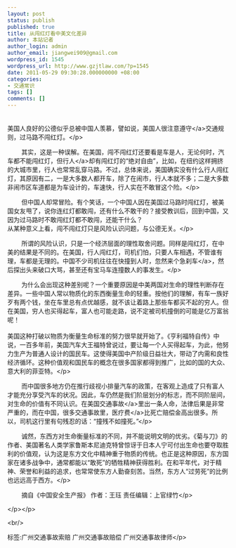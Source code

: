```yaml
---
layout: post
status: publish
published: true
title: 从闯红灯看中美文化差异
author: 本站记者
author_login: admin
author_email: jiangwei909@gmail.com
wordpress_id: 1545
wordpress_url: http://www.gzjtlaw.com/?p=1545
date: 2011-05-29 09:30:28.000000000 +08:00
categories:
- 交通常识
tags: []
comments: []
---
```

<p><p>　　<br> 美国人良好的公德似乎总被中国人羡慕，譬如说，美国人很注意<a>遵守<&#47;a>交通规则，过马路不闯红灯。<&#47;p><p>　　 其实，这是一种误解。在美国，闯不闯红灯还要看是车是人，无论何时，汽车都不能闯红灯，但<a>行人<&#47;a>却有闯红灯的&ldquo;绝对自由&rdquo;，比如，在纽约这样拥挤的大城市里，行人也常常乱穿马路。不过，总体来说，美国确实没有什么行人闯红灯，其原因有二，一是大多数人都开车，除了在闹市，行人本就不多；二是大多数非闹市区车道都是为车设计的，车速快，行人实在不敢冒这个险。<&#47;p><p>　　 但中国人却常冒险。有个笑话，一个中国人因在美国过马路时闯红灯，被美国女友甩了，说你连红灯都敢闯，还有什么不敢干的？接受教训后，回到中国，又因为过马路时不敢闯红灯都不敢闯，还能干什么？<br>从某种意义上看，闯不闯红灯只是风险认识问题，与公德无关。<&#47;p><p>　　 所谓的风险认识，只是一个经济层面的理性取舍问题。同样是闯红灯，在中美的结果是不同的。在美国，行人闯红灯，司机们怕，只要人车相遇，不管谁有理，车都是无理的。中国不少司机往往在快撞到人时，忽然来个急<a>刹车<&#47;a>，然后探出头来破口大骂，甚至还有宝马车连撞数人的事发生。<&#47;p><p>　　 为什么会出现这种差别呢？一个重要原因是中美两国对生命的理性判断存在差异。一些中国人常以物质化的东西衡量生命的轻重。按他们的理解，有车一族好歹有两个钱，坐在车里总有点优越感，就不该让着路上那些车都买不起的穷人。但在美国，穷人也买得起车，富人也可能走路，说不定被司机撞倒的可能是亿万富翁呢！<br> <br> 美国这种打破以物质为衡量生命标准的努力很早就开始了。《亨利福特自传》中说，一百多年前，美国汽车大王福特曾说过，要让每一个人买得起车，为此，他努力生产为普通人设计的国民车。这使得美国中产阶级日益壮大，带动了内需和良性经济循环。这种价值观和国民车的概念在很多国家都得到推广，比如的国的大众、意大利的菲亚特。<&#47;p><p>　　 而中国很多地方仍在推行歧视小排量汽车的政策，在客观上造成了只有富人才能充分享受汽车的状况。因此，车仍然是我们阶层划分的标志，而不同阶层间，对生命的价值有不同认识。在美国<a>交通事故<&#47;a>里出一条人命，法律后果是非常严重的，而在中国，很多交通事故里，<a>医疗费<&#47;a>比死亡赔偿金高出很多。所以，司机这行里有句残忍的话：&ldquo;撞残不如撞死。&rdquo;<&#47;p><p>　　 诚然，东西方对生命衡量标准的不同，并不能说明文明的优劣。《菊与刀》的作者、美国著名人类学家鲁斯本尼迪克特曾惊讶于日本人宁可付出生命也要夺取胜利的价值观，认为这是东方文化中精神重于物质的传统。也正是这种原因，东方国家在诸多战争中，通常都能以&ldquo;敢死&rdquo;的牺牲精神获得胜利。在和平年代，对于精神、荣誉和利益的追求，也常常使东方人勤奋刻苦。当然，东方人&ldquo;过劳死&rdquo;的比例也远远高于西方。<&#47;p><p>　　 摘自《中国安全生产报》 作者：王珏 责任编辑：上官绿竹<&#47;p><p> <&#47;p><&#47;p><br&#47;><p>标签:广州交通事故索赔 广州交通事故赔偿 广州交通事故律师<&#47;p>
